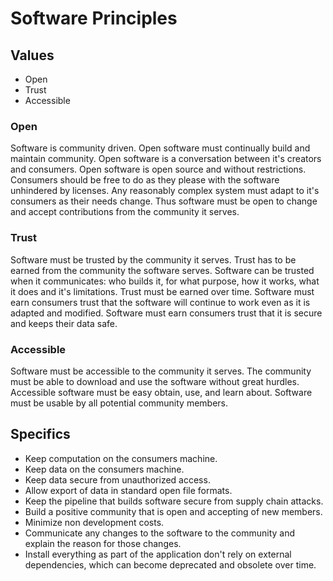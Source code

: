 # Software Principles

## Values

- Open
- Trust
- Accessible

### Open

Software is community driven. Open software must continually build and maintain community. Open software is a conversation between it's creators and consumers. Open software is open source and without restrictions. Consumers should be free to do as they please with the software unhindered by licenses. Any reasonably complex system must adapt to it's consumers as their needs change. Thus software must be open to change and accept contributions from the community it serves.

### Trust

Software must be trusted by the community it serves. Trust has to be earned from the community the software serves. Software can be trusted when it communicates: who builds it, for what purpose, how it works, what it does and it's limitations. Trust must be earned over time. Software must earn consumers trust that the software will continue to work even as it is adapted and modified. Software must earn consumers trust that it is secure and keeps their data safe.

### Accessible

Software must be accessible to the community it serves. The community must be able to download and use the software without great hurdles. Accessible software must be easy obtain, use, and learn about. Software must be usable by all potential community members.


## Specifics

- Keep computation on the consumers machine.
- Keep data on the consumers machine.
- Keep data secure from unauthorized access.
- Allow export of data in standard open file formats.
- Keep the pipeline that builds software secure from supply chain attacks.
- Build a positive community that is open and accepting of new members.
- Minimize non development costs.
- Communicate any changes to the software to the community and explain the reason for those changes.
- Install everything as part of the application don't rely on external dependencies, which can become deprecated and obsolete over time.